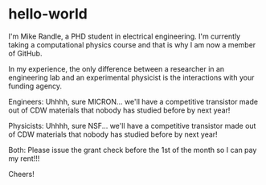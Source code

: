 # hello-world

I'm Mike Randle, a PHD student in electrical engineering. I'm currently taking a computational physics course and that is why I am now a member of GitHub.

In my experience, the only difference between a researcher in an engineering lab and an experimental physicist is the interactions with your funding agency. 

Engineers: Uhhhh, sure MICRON... we'll have a competitive transistor made out of CDW materials that nobody has studied before by next year!

Physicists: Uhhhh, sure NSF... we'll have a competitive transistor made out of CDW materials that nobody has studied before by next year!

Both: Please issue the grant check before the 1st of the month so I can pay my rent!!!


Cheers!

